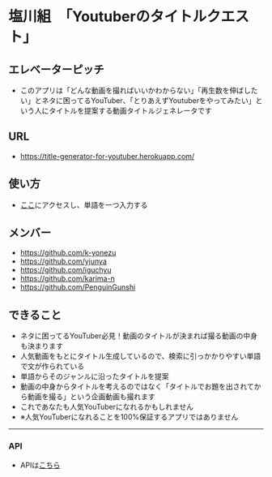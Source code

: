 # 塩川組　「Youtuberのタイトルクエスト」
## エレベーターピッチ
  - このアプリは「どんな動画を撮ればいいかわからない」「再生数を伸ばしたい」とネタに困ってるYouTuber、「とりあえずYoutuberをやってみたい」という人にタイトルを提案する動画タイトルジェネレータです
## URL
  - https://title-generator-for-youtuber.herokuapp.com/
## 使い方
  - [ここ](https://title-generator-for-youtuber.herokuapp.com/)にアクセスし、単語を一つ入力する

## メンバー
  - https://github.com/k-yonezu
  - https://github.com/yjunya
  - https://github.com/iguchyu
  - https://github.com/karima-n
  - https://github.com/PenguinGunshi
  
## できること
  - ネタに困ってるYouTuber必見！動画のタイトルが決まれば撮る動画の中身も決まります
  - 人気動画をもとにタイトル生成しているので、検索に引っかかりやすい単語で文が作られている
  - 単語からそのジャンルに沿ったタイトルを提案
  - 動画の中身からタイトルを考えるのではなく「タイトルでお題を出されてから動画を撮る」という企画動画も撮れます
  - これであなたも人気YouTuberになれるかもしれません
  - ※人気YouTuberになれることを100%保証するアプリではありません

***
### API
  - APIは[こちら](https://github.com/enpitut2018/shiokawagumi_winter/tree/api)
